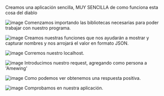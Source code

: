 Creamos una aplicación sencilla, MUY SENCILLA de como funciona esta cosa del diablo 

![image](https://github.com/aldoroman27/FastAPI/assets/148840055/4b6ece08-95f0-4ebc-b763-945b2f263c38)
Comenzamos importando las bibliotecas necesarias para poder trabajar con nuestro programa.

![image](https://github.com/aldoroman27/FastAPI/assets/148840055/4119b4d2-2e4a-4f82-9fb7-2dccda891be0)
Creamos nuestras funciones que nos ayudarán a mostrar y capturar nombres y nos arrojará el valor en formato JSON.


![image](https://github.com/aldoroman27/FastAPI/assets/148840055/4dbea3d4-cc9b-4d12-bba2-ccae61528c84)
Corremos nuestro localhost.

![image](https://github.com/aldoroman27/FastAPI/assets/148840055/ebdb3ad1-ecb6-40fa-b177-4000b7f61034)
Introducimos nuestro request, agregando como persona a 'Amewing'

![image](https://github.com/aldoroman27/FastAPI/assets/148840055/a9ace542-4875-491f-a8a5-3395ee15bee1)
Como podemos ver obtenemos una respuesta positiva.


![image](https://github.com/aldoroman27/FastAPI/assets/148840055/350a2641-c6ec-42ee-ab9b-d0ccbd77f53f)
Comprobamos en nuestra aplicación.


